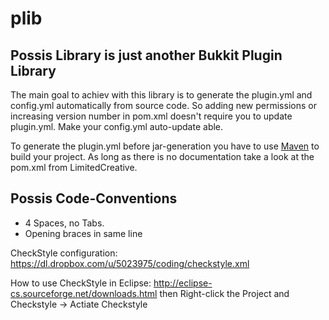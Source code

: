 plib
====

Possis Library is just another Bukkit Plugin Library
----------------------------------------------------

The main goal to achiev with this library is to generate the plugin.yml and config.yml automatically from source code.
So adding new permissions or increasing version number in pom.xml doesn't require you to update plugin.yml.
Make your config.yml auto-update able.

To generate the plugin.yml before jar-generation you have to use [Maven](http://maven.apache.org/) to build your project.
As long as there is no documentation take a look at the pom.xml from LimitedCreative.

Possis Code-Conventions
-----------------------
- 4 Spaces, no Tabs.
- Opening braces in same line

CheckStyle configuration: https://dl.dropbox.com/u/5023975/coding/checkstyle.xml

How to use CheckStyle in Eclipse: http://eclipse-cs.sourceforge.net/downloads.html then Right-click the Project and
Checkstyle -> Actiate Checkstyle